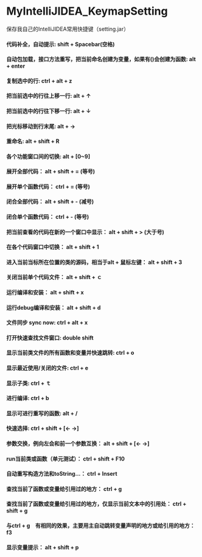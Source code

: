 # MyIntelliJIDEA_KeymapSetting
保存我自己的IntelliJIDEA常用快捷键（setting.jar）

#### 代码补全，自动提示: shift + Spacebar(空格)
#### 自动包加载，接口方法重写，把当前命名创建为变量，如果有()会创建为函数: alt + enter           
#### 复制选中的行: ctrl + alt + z
#### 把当前选中的行往上移一行: alt + ↑
#### 把当前选中的行往下移一行: alt + ↓
#### 把光标移动到行末尾: alt + →
#### 重命名: alt + shift + R
#### 各个功能窗口间的切换: alt + [0~9]
#### 展开全部代码： alt + shift + = (等号)
#### 展开单个函数代码： ctrl + = (等号)
#### 闭合全部代码： alt + shift + - (减号)
#### 闭合单个函数代码： ctrl + - (等号)
#### 把当前查看的代码在新的一个窗口中显示： alt + shift + > (大于号)
#### 在各个代码窗口中切换： alt + shift + 1
#### 进入当前当标所在位置的类的源码，相当于alt + 鼠标左键： alt + shift + 3
#### 关闭当前单个代码文件： alt + shift + ｃ
#### 运行编译和安装： alt + shift + x
#### 运行debug编译和安装： alt + shift + d
#### 文件同步 sync now: ctrl + alt + x
#### 打开快速查找文件窗口: double shift
#### 显示当前类文件的所有函数和变量并快速跳转: ctrl + o
#### 显示最近使用/关闭的文件: ctrl + e
#### 显示子类: ctrl + ｔ
#### 进行编译: ctrl + b
#### 显示可进行重写的函数: alt + /
#### 快速选择: ctrl + shift + [← →]
#### 参数交换，例向左会和前一个参数互换： alt + shift + [← →]
#### run当前类或函数（单元测试）： ctrl + shift + F10
#### 自动重写构造方法和toString...： ctrl + Insert
#### 查找当前了函数或变量给引用过的地方： ctrl + g
#### 查找当前了函数或变量给引用过的地方，仅显示当前文本中的引用处： ctrl + shift + g
#### 与ctrl + g　有相同的效果，主要用主自动跳转变量声明的地方或给引用的地方： f3
#### 显示变量提示： alt + shift + p
